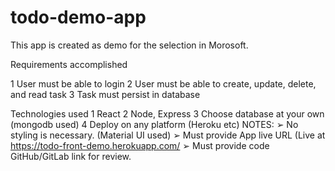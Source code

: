 # todo-demo-app
This app is created as demo for the selection in Morosoft.

Requirements accomplished

1 User must be able to login
2 User must be able to create, update, delete, and read task
3 Task must persist in database

Technologies used
1 React
2 Node, Express
3 Choose database at your own (mongodb used)
4 Deploy on any platform (Heroku etc)
NOTES:
➢ No styling is necessary. (Material UI used)
➢ Must provide App live URL (Live at https://todo-front-demo.herokuapp.com/ 
➢ Must provide code GitHub/GitLab link for review.
